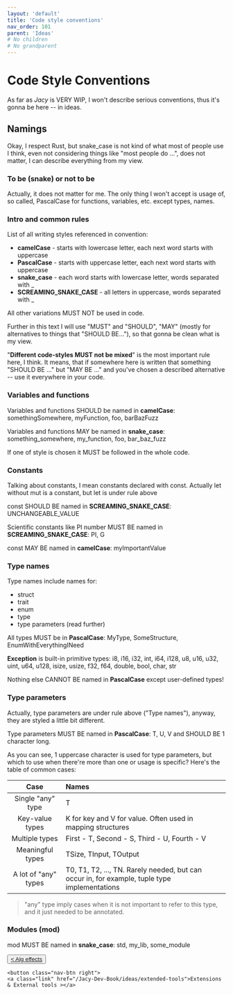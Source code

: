 ```yaml
---
layout: 'default'
title: 'Code style conventions'
nav_order: 101
parent: 'Ideas'
# No children
# No grandparent
---
```


# Code Style Conventions

As far as *Jacy* is VERY WIP, I won't describe serious conventions, thus it's gonna be here -- in ideas.

## Namings

Okay, I respect Rust, but snake_case is not kind of what most of people use I think, even not considering things like
"most people do ...", does not matter, I can describe everything from my view.

### To be (snake) or not to be

Actually, it does not matter for me. The only thing I won't accept is usage of, so called, PascalCase for functions,
variables, etc. except types, names.

### Intro and common rules

List of all writing styles referenced in convention:

- __camelCase__ - starts with lowercase letter, each next word starts with uppercase
- __PascalCase__ - starts with uppercase letter, each next word starts with uppercase
- __snake_case__ - each word starts with lowercase letter, words separated with <span class="inline-code highlight-jc hljs">_</span>
- __SCREAMING_SNAKE_CASE__ - all letters in uppercase, words separated with <span class="inline-code highlight-jc hljs">_</span>

All other variations MUST NOT be used in code.

Further in this text I will use "MUST" and "SHOULD", "MAY" (mostly for alternatives to things that "SHOULD BE..."), so
that gonna be clean what is my view.

"__Different code-styles MUST not be mixed__" is the most important rule here, I think. It means, that if somewhere here
is written that something "SHOULD BE ..." but "MAY BE ..." and you've chosen a described alternative -- use it
everywhere in your code.

### Variables and functions

Variables and functions SHOULD be named in __camelCase__: <span class="inline-code highlight-jc hljs">somethingSomewhere</span>, <span class="inline-code highlight-jc hljs">myFunction</span>, <span class="inline-code highlight-jc hljs">foo</span>, <span class="inline-code highlight-jc hljs">barBazFuzz</span>

Variables and functions MAY be named in __snake_case__: <span class="inline-code highlight-jc hljs">something_somewhere</span>, <span class="inline-code highlight-jc hljs">my_function</span>, <span class="inline-code highlight-jc hljs">foo</span>, <span class="inline-code highlight-jc hljs">bar_baz_fuzz</span>

If one of style is chosen it MUST be followed in the whole code.

### Constants

Talking about constants, I mean constants declared with <span class="inline-code highlight-jc hljs"><span class="hljs-keyword">const</span></span>. Actually <span class="inline-code highlight-jc hljs"><span class="hljs-keyword">let</span></span> without <span class="inline-code highlight-jc hljs"><span class="hljs-keyword">mut</span></span> is a constant, but <span class="inline-code highlight-jc hljs"><span class="hljs-keyword">let</span></span>
is under rule above

<span class="inline-code highlight-jc hljs"><span class="hljs-keyword">const</span></span> SHOULD BE named in __SCREAMING_SNAKE_CASE__: <span class="inline-code highlight-jc hljs">UNCHANGEABLE_VALUE</span>

Scientific constants like PI number MUST BE named in __SCREAMING_SNAKE_CASE__: <span class="inline-code highlight-jc hljs">PI</span>, <span class="inline-code highlight-jc hljs">G</span>

<span class="inline-code highlight-jc hljs"><span class="hljs-keyword">const</span></span> MAY BE named in __camelCase__: <span class="inline-code highlight-jc hljs">myImportantValue</span>

### Type names

Type names include names for:

- <span class="inline-code highlight-jc hljs"><span class="hljs-keyword">struct</span></span>
- <span class="inline-code highlight-jc hljs"><span class="hljs-keyword">trait</span></span>
- <span class="inline-code highlight-jc hljs"><span class="hljs-keyword">enum</span></span>
- <span class="inline-code highlight-jc hljs"><span class="hljs-keyword">type</span></span>
- type parameters (read further)

All types MUST be in __PascalCase__: <span class="inline-code highlight-jc hljs">MyType</span>, <span class="inline-code highlight-jc hljs">SomeStructure</span>, <span class="inline-code highlight-jc hljs">EnumWithEverythingINeed</span>

__Exception__ is built-in primitive types: <span class="inline-code highlight-jc hljs"><span class="hljs-type">i8</span></span>, <span class="inline-code highlight-jc hljs"><span class="hljs-type">i16</span></span>, <span class="inline-code highlight-jc hljs"><span class="hljs-type">i32</span></span>, <span class="inline-code highlight-jc hljs"><span class="hljs-type">int</span></span>, <span class="inline-code highlight-jc hljs"><span class="hljs-type">i64</span></span>, <span class="inline-code highlight-jc hljs"><span class="hljs-type">i128</span></span>, <span class="inline-code highlight-jc hljs"><span class="hljs-type">u8</span></span>, <span class="inline-code highlight-jc hljs"><span class="hljs-type">u16</span></span>, <span class="inline-code highlight-jc hljs"><span class="hljs-type">u32</span></span>, <span class="inline-code highlight-jc hljs"><span class="hljs-type">uint</span></span>, <span class="inline-code highlight-jc hljs"><span class="hljs-type">u64</span></span>,
<span class="inline-code highlight-jc hljs"><span class="hljs-type">u128</span></span>, <span class="inline-code highlight-jc hljs">isize</span>, <span class="inline-code highlight-jc hljs">usize</span>, <span class="inline-code highlight-jc hljs"><span class="hljs-type">f32</span></span>, <span class="inline-code highlight-jc hljs"><span class="hljs-type">f64</span></span>, <span class="inline-code highlight-jc hljs">double</span>, <span class="inline-code highlight-jc hljs"><span class="hljs-type">bool</span></span>, <span class="inline-code highlight-jc hljs"><span class="hljs-type">char</span></span>, <span class="inline-code highlight-jc hljs"><span class="hljs-type">str</span></span>

Nothing else CANNOT BE named in __PascalCase__ except user-defined types!

### Type parameters

Actually, type parameters are under rule above ("Type names"), anyway, they are styled a little bit different.

Type parameters MUST BE named in __PascalCase__: <span class="inline-code highlight-jc hljs">T</span>, <span class="inline-code highlight-jc hljs">U</span>, <span class="inline-code highlight-jc hljs">V</span> and SHOULD BE 1 character long.

As you can see, 1 uppercase character is used for type parameters, but which to use when there're more than one or usage
is specific? Here's the table of common cases:

|   Case   |   Names   |
| :------: | :-------- |
| Single "any" type | <span class="inline-code highlight-jc hljs">T</span> |
| Key-value types | <span class="inline-code highlight-jc hljs">K</span> for key and <span class="inline-code highlight-jc hljs">V</span> for value. Often used in mapping structures |
| Multiple types | First - <span class="inline-code highlight-jc hljs">T</span>, Second - <span class="inline-code highlight-jc hljs">S</span>, Third - <span class="inline-code highlight-jc hljs">U</span>, Fourth - <span class="inline-code highlight-jc hljs">V</span> |
| Meaningful types | <span class="inline-code highlight-jc hljs">TSize</span>, <span class="inline-code highlight-jc hljs">TInput</span>, <span class="inline-code highlight-jc hljs">TOutput</span> |
| A lot of "any" types | <span class="inline-code highlight-jc hljs">T0</span>, <span class="inline-code highlight-jc hljs">T1</span>, <span class="inline-code highlight-jc hljs">T2</span>, ..., <span class="inline-code highlight-jc hljs">TN</span>. Rarely needed, but can occur in, for example, tuple type implementations |

> "any" type imply cases when it is not important to refer to this type, and it just needed to be annotated.

### Modules (<span class="inline-code highlight-jc hljs"><span class="hljs-keyword">mod</span></span>)

<span class="inline-code highlight-jc hljs"><span class="hljs-keyword">mod</span></span> MUST BE named in __snake_case__: <span class="inline-code highlight-jc hljs">std</span>, <span class="inline-code highlight-jc hljs">my_lib</span>, <span class="inline-code highlight-jc hljs">some_module</span>
<div class="nav-btn-block">
    <button class="nav-btn left">
    <a class="link" href="/Jacy-Dev-Book/ideas/alg-effects.html">< Alg effects</a>
</button>

    <button class="nav-btn right">
    <a class="link" href="/Jacy-Dev-Book/ideas/extended-tools">Extensions & External tools ></a>
</button>

</div>

